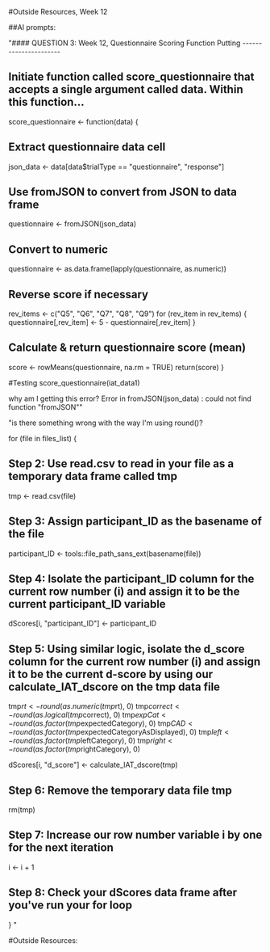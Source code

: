 #Outside Resources, Week 12

##AI prompts:

"#### QUESTION 3: Week 12, Questionnaire Scoring Function Putting ----------------------
## Initiate function called score_questionnaire that accepts a single argument called data. Within this function...
score_questionnaire <- function(data) {
  ## Extract questionnaire data cell
  json_data <- data[data$trialType == "questionnaire", "response"]
  ## Use fromJSON to convert from JSON to data frame
  questionnaire <- fromJSON(json_data)
  ## Convert to numeric
  questionnaire <- as.data.frame(lapply(questionnaire, as.numeric))
  
  ## Reverse score if necessary
  rev_items <- c("Q5", "Q6", "Q7", "Q8", "Q9")
  for (rev_item in rev_items) {
    questionnaire[,rev_item] <- 5 - questionnaire[,rev_item]
  }
  ## Calculate & return questionnaire score (mean)
  score <- rowMeans(questionnaire, na.rm = TRUE)
  return(score)
}

#Testing
score_questionnaire(iat_data1) 

why am I getting this error? Error in fromJSON(json_data) : could not find function "fromJSON""


"is there something wrong with the way I'm using round()? 

for (file in files_list) {
## Step 2: Use read.csv to read in your file as a temporary data frame called tmp
tmp <- read.csv(file)
## Step 3: Assign participant_ID as the basename of the file
participant_ID <- tools::file_path_sans_ext(basename(file))
## Step 4: Isolate the participant_ID column for the current row number (i) and assign it to be the current participant_ID variable
dScores[i, "participant_ID"] <- participant_ID
## Step 5: Using similar logic, isolate the d_score column for the current row number (i) and assign it to be the current d-score by using our calculate_IAT_dscore on the tmp data file
tmp$rt <- round(as.numeric(tmp$rt), 0)
tmp$correct <- round(as.logical(tmp$correct), 0)
tmp$expCat <- round(as.factor(tmp$expectedCategory), 0)
tmp$CAD <- round(as.factor(tmp$expectedCategoryAsDisplayed), 0)
tmp$left <- round(as.factor(tmp$leftCategory), 0)
tmp$right <- round(as.factor(tmp$rightCategory), 0)

dScores[i, "d_score"] <- calculate_IAT_dscore(tmp)
## Step 6: Remove the temporary data file tmp  
rm(tmp)
## Step 7: Increase our row number variable i by one for the next iteration
i <- i + 1
## Step 8: Check your dScores data frame after you've run your for loop
} "



#Outside Resources:
